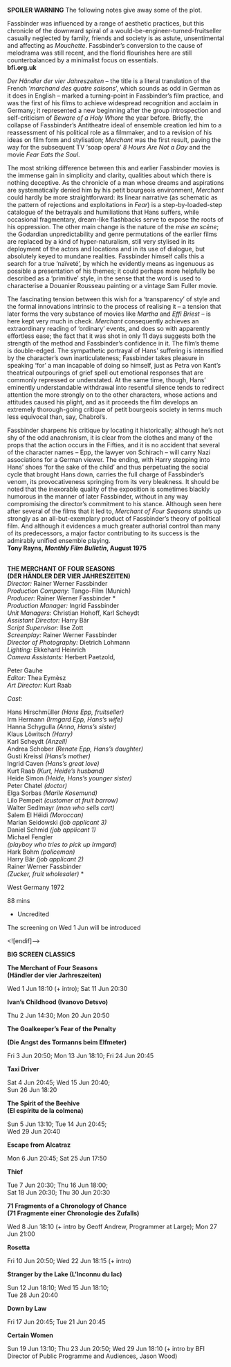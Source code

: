 

**SPOILER WARNING** The following notes give away some of the plot.

Fassbinder was influenced by a range of aesthetic practices, but this chronicle of the downward spiral of a would-be-engineer-turned-fruitseller casually neglected by family, friends and society is as astute, unsentimental and affecting as _Mouchette_. Fassbinder’s conversion to the cause of melodrama was still recent, and the florid flourishes here are still counterbalanced by a minimalist focus on essentials.  
**bfi.org.uk**

_Der Händler der vier Jahreszeiten_ – the title is a literal translation of the French ‘_marchand des quatre saisons_’, which sounds as odd in German as it does in English – marked a turning-point in Fassbinder’s film practice, and was the first of his films to achieve widespread recognition and acclaim in Germany; it represented a new beginning after the group introspection and self-criticism of _Beware of a Holy Whore_ the year before. Briefly, the collapse of Fassbinder’s Antitheatre ideal of ensemble creation led him to a reassessment of his political role as a filmmaker, and to a revision of his ideas on film form and stylisation; _Merchant_ was the first result, paving the way for the subsequent TV ‘soap opera’ _8 Hours Are Not a Day_ and the movie _Fear Eats the Soul_.

The most striking difference between this and earlier Fassbinder movies is the immense gain in simplicity and clarity, qualities about which there is nothing deceptive. As the chronicle of a man whose dreams and aspirations are systematically denied him by his petit bourgeois environment, _Merchant_ could hardly be more straightforward: its linear narrative (as schematic as the pattern of rejections and exploitations in _Fear_) is a step-by-loaded-step catalogue of the betrayals and humiliations that Hans suffers, while occasional fragmentary, dream-like flashbacks serve to expose the roots of his oppression. The other main change is the nature of the _mise en scène_; the Godardian unpredictability and genre permutations of the earlier films are replaced by a kind of hyper-naturalism, still very stylised in its deployment of the actors and locations and in its use of dialogue, but absolutely keyed to mundane realities. Fassbinder himself calls this a search for a true ‘naïveté’, by which he evidently means as ingenuous as possible a presentation of his themes; it could perhaps more helpfully be described as a ‘primitive’ style, in the sense that the word is used to characterise a Douanier Rousseau painting or a vintage Sam Fuller movie.

The fascinating tension between this wish for a ‘transparency’ of style and the formal innovations intrinsic to the process of realising it – a tension that later forms the very substance of movies like _Martha_ and _Effi Briest_ – is here kept very much in check. _Merchant_ consequently achieves an extraordinary reading of ‘ordinary’ events, and does so with apparently effortless ease; the fact that it was shot in only 11 days suggests both the strength of the method and Fassbinder’s confidence in it. The film’s theme is double-edged. The sympathetic portrayal of Hans’ suffering is intensified by the character’s own inarticulateness; Fassbinder takes pleasure in speaking ‘for’ a man incapable of doing so himself, just as Petra von Kant’s theatrical outpourings of grief spell out emotional responses that are commonly repressed or understated. At the same time, though, Hans’ eminently understandable withdrawal into resentful silence tends to redirect attention the more strongly on to the other characters, whose actions and attitudes caused his plight, and as it proceeds the film develops an extremely thorough-going critique of petit bourgeois society in terms much less equivocal than, say, Chabrol’s.

Fassbinder sharpens his critique by locating it historically; although he’s not shy of the odd anachronism, it is clear from the clothes and many of the props that the action occurs in the Fifties, and it is no accident that several of the character names – Epp, the lawyer von Schirach – will carry Nazi associations for a German viewer. The ending, with Harry stepping into Hans’ shoes ‘for the sake of the child’ and thus perpetuating the social cycle that brought Hans down, carries the full charge of Fassbinder’s venom, its provocativeness springing from its very bleakness. It should be noted that the inexorable quality of the exposition is sometimes blackly humorous in the manner of later Fassbinder, without in any way compromising the director’s commitment to his stance. Although seen here after several of the films that it led to, _Merchant of Four Seasons_ stands up strongly as an all-but-exemplary product of Fassbinder’s theory of political film. And although it evidences a much greater authorial control than many of its predecessors, a major factor contributing to its success is the admirably unified ensemble playing.  
**Tony Rayns, _Monthly Film Bulletin_, August 1975**
<br><br>

**THE MERCHANT OF FOUR SEASONS**  
**(DER HÄNDLER DER VIER JAHRESZEITEN)**  
_Director:_ Rainer Werner Fassbinder  
_Production Company:_ Tango-Film (Munich)  
_Producer:_ Rainer Werner Fassbinder *  
_Production Manager:_ Ingrid Fassbinder  
_Unit Managers:_ Christian Hohoff, Karl Scheydt  
_Assistant Director:_ Harry Bär  
_Script Supervisor:_ Ilse Zott  
_Screenplay:_ Rainer Werner Fassbinder  
_Director of Photography:_ Dietrich Lohmann  
_Lighting:_ Ekkehard Heinrich  
_Camera Assistants:_ Herbert Paetzold,

Peter Gauhe  
_Editor:_ Thea Eymèsz  
_Art Director:_ Kurt Raab

_Cast:_

Hans Hirschmüller _(Hans Epp, fruitseller)_  
Irm Hermann _(Irmgard Epp, Hans’s wife)_  
Hanna Schygulla _(Anna, Hans’s sister)_  
Klaus Löwitsch _(Harry)_  
Karl Scheydt _(Anzell)_  
Andrea Schober _(Renate Epp, Hans’s daughter)_  
Gusti Kreissl _(Hans’s mother)_  
Ingrid Caven _(Hans’s great love)_  
Kurt Raab _(Kurt, Heide’s husband)_  
Heide Simon _(Heide, Hans’s younger sister)_  
Peter Chatel _(doctor)_  
Elga Sorbas _(Marile Kosemund)_  
Lilo Pempeit _(customer at fruit barrow)_  
Walter Sedlmayr _(man who sells cart)_  
Salem El Hëidi _(Moroccan)_  
Marian Seidowski _(job applicant 3)_  
Daniel Schmid _(job applicant 1)_  
Michael Fengler  
_(playboy who tries to pick up Irmgard)_  
Hark Bohm _(policeman)_  
Harry Bär _(job applicant 2)_  
Rainer Werner Fassbinder  
_(Zucker, fruit wholesaler)_ *

West Germany 1972

88 mins

* Uncredited

The screening on Wed 1 Jun will be introduced

<![endif]-->

**BIG SCREEN CLASSICS**

**The Merchant of Four Seasons  
(Händler der vier Jarhreszeiten)**

Wed 1 Jun 18:10 (+ intro); Sat 11 Jun 20:30

**Ivan’s Childhood (Ivanovo Detsvo)**

Thu 2 Jun 14:30; Mon 20 Jun 20:50

**The Goalkeeper’s Fear of the Penalty**

**(Die Angst des Tormanns beim Elfmeter)**

Fri 3 Jun 20:50; Mon 13 Jun 18:10; Fri 24 Jun 20:45

**Taxi Driver**

Sat 4 Jun 20:45; Wed 15 Jun 20:40;  
Sun 26 Jun 18:20

**The Spirit of the Beehive  
(El espíritu de la colmena)**

Sun 5 Jun 13:10; Tue 14 Jun 20:45;  
Wed 29 Jun 20:40

**Escape from Alcatraz**

Mon 6 Jun 20:45; Sat 25 Jun 17:50

**Thief**

Tue 7 Jun 20:30; Thu 16 Jun 18:00;  
Sat 18 Jun 20:30; Thu 30 Jun 20:30

**71 Fragments of a Chronology of Chance  
(71 Fragmente einer Chronologie des Zufalls)**

Wed 8 Jun 18:10 (+ intro by Geoff Andrew, Programmer at Large); Mon 27 Jun 21:00

**Rosetta**

Fri 10 Jun 20:50; Wed 22 Jun 18:15 (+ intro)

**Stranger by the Lake (L’Inconnu du lac)**

Sun 12 Jun 18:10; Wed 15 Jun 18:10;  
Tue 28 Jun 20:40

**Down by Law**

Fri 17 Jun 20:45; Tue 21 Jun 20:45

**Certain Women**

Sun 19 Jun 13:10; Thu 23 Jun 20:50; Wed 29 Jun 18:10 (+ intro by BFI Director of Public Programme and Audiences, Jason Wood)
<!--stackedit_data:
eyJoaXN0b3J5IjpbLTc5NDg5OTY1N119
-->